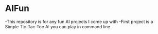 # AIFun

-This repository is for any fun AI projects I come up with
-First project is a Simple Tic-Tac-Toe AI you can play in command line
